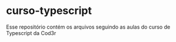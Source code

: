 # curso-typescript

Esse repositório contém os arquivos seguindo as aulas do curso de Typescript da Cod3r
